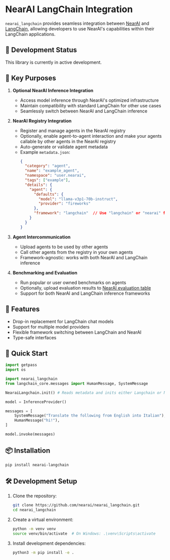 # NearAI LangChain Integration

`nearai_langchain` provides seamless integration between [NearAI](https://github.com/nearai/nearai) and [LangChain](https://github.com/langchain-ai/langchain), allowing developers to use NearAI's capabilities within their LangChain applications.

## 🚧 Development Status

This library is currently in active development.

## 🎯 Key Purposes

1. **Optional NearAI Inference Integration**
   - Access model inference through NearAI's optimized infrastructure
   - Maintain compatibility with standard LangChain for other use cases
   - Seamlessly switch between NearAI and LangChain inference

2. **NearAI Registry Integration**
   - Register and manage agents in the NearAI registry
   - Optionally, enable agent-to-agent interaction and make your agents callable by other agents in the NearAI registry
   - Auto-generate or validate agent metadata
   - Example `metadata.json`:
     ```json
     {
       "category": "agent",
       "name": "example_agent",
       "namespace": "user.nearai",
       "tags": ["example"],
       "details": {
         "agent": {
           "defaults": {
             "model": "llama-v3p1-70b-instruct",
             "provider": "fireworks"
           },
           "framework": "langchain"  // Use "langchain" or "nearai" for inference
         }
       }
     }
     ```
3. **Agent Intercommunication**
   - Upload agents to be used by other agents
   - Call other agents from the registry in your own agents
   - Framework-agnostic: works with both NearAI and LangChain inference

4. **Benchmarking and Evaluation**
   - Run popular or user owned benchmarks on agents
   - Optionally, upload evaluation results to [NearAI evaluation table](https://app.near.ai/evaluations)
   - Support for both NearAI and LangChain inference frameworks

## 🌟 Features

- Drop-in replacement for LangChain chat models
- Support for multiple model providers
- Flexible framework switching between LangChain and NearAI
- Type-safe interfaces

## 🚀 Quick Start

```python
import getpass
import os

import nearai_langchain
from langchain_core.messages import HumanMessage, SystemMessage

NearaiLangchain.init() # Reads metadata and inits either Langchain or NearAI. Supports "langchain" or "nearai" frameworks.

model = InferenceProvider()

messages = [
    SystemMessage("Translate the following from English into Italian"),
    HumanMessage("hi!"),
]

model.invoke(messages)
```

## 📦 Installation

```bash
pip install nearai-langchain
```

## 🛠️ Development Setup

1. Clone the repository:
   ```bash
   git clone https://github.com/nearai/nearai_langchain.git
   cd nearai_langchain
   ```

2. Create a virtual environment:
   ```bash
   python -m venv venv
   source venv/bin/activate  # On Windows: .\venv\Scripts\activate
   ```

3. Install development dependencies:
   ```bash
   python3 -m pip install -e .
   ```
